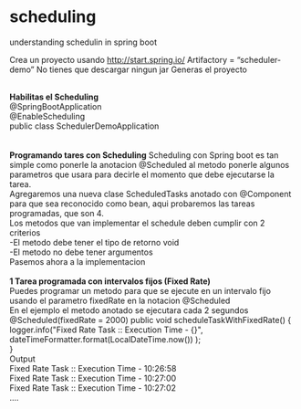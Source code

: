 # scheduling
understanding schedulin in spring boot

Crea un proyecto usando http://start.spring.io/
Artifactory = “scheduler-demo”
No tienes que descargar ningun jar
Generas el proyecto
<br><br>

<b>Habilitas el Scheduling</b><br>
@SpringBootApplication<br>
@EnableScheduling<br>
public class SchedulerDemoApplication<br>
<br><br>
<b> Programando tares con Scheduling</b>
Scheduling con Spring boot es tan simple como ponerle la anotacion @Scheduled al metodo ponerle algunos parametros que usara para decirle el momento que debe ejecutarse la tarea.
<br>
Agregaremos una nueva clase ScheduledTasks anotado con @Component para que sea reconocido como bean, aqui probaremos las tareas programadas, que son 4.<br>
Los metodos que van implementar el schedule deben cumplir con 2 criterios<br>
-El metodo debe tener el tipo de retorno void<br>
-El metodo no debe tener argumentos<br>
Pasemos ahora a la implementacion
<br><br>
<b> 1 Tarea programada con intervalos fijos (Fixed Rate)</b><br>
  Puedes programar un metodo para que se ejecute en un intervalo fijo usando el parametro fixedRate en la notacion @Scheduled<br>
  En el ejemplo el metodo anotado se ejecutara cada 2 segundos<br>
@Scheduled(fixedRate = 2000)
public void scheduleTaskWithFixedRate() {<br>
    <t>logger.info("Fixed Rate Task :: Execution Time - {}", dateTimeFormatter.format(LocalDateTime.now()) );<br>
}<br>
Output<br>
Fixed Rate Task :: Execution Time - 10:26:58<br>
Fixed Rate Task :: Execution Time - 10:27:00<br>
Fixed Rate Task :: Execution Time - 10:27:02<br>
....

  
